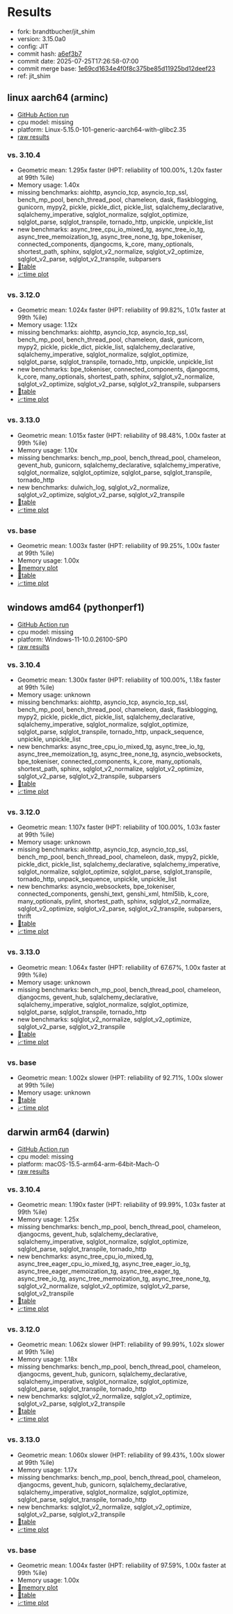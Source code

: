 # Results

- fork: brandtbucher/jit_shim
- version: 3.15.0a0
- config: JIT
- commit hash: [a6ef3b7](https://github.com/brandtbucher/cpython/commit/a6ef3b7)
- commit date: 2025-07-25T17:26:58-07:00
- commit merge base: [1e69cd1634e4f0f8c375be85d11925bd12deef23](https://github.com/python/cpython/commit/1e69cd1634e4f0f8c375be85d11925bd12deef23)
- ref: jit_shim

## linux aarch64 (arminc)

- [GitHub Action run](https://github.com/faster-cpython/benchmarking/actions/runs/16540876607)
- cpu model: missing
- platform: Linux-5.15.0-101-generic-aarch64-with-glibc2.35
- [raw results](bm-20250725-arminc-aarch64-brandtbucher-jit_shim-3.15.0a0-a6ef3b7.json)

### vs. 3.10.4

- Geometric mean: 1.295x faster (HPT: reliability of 100.00%, 1.20x faster at 99th %ile)
- Memory usage: 1.40x
- missing benchmarks: aiohttp, asyncio_tcp, asyncio_tcp_ssl, bench_mp_pool, bench_thread_pool, chameleon, dask, flaskblogging, gunicorn, mypy2, pickle, pickle_dict, pickle_list, sqlalchemy_declarative, sqlalchemy_imperative, sqlglot_normalize, sqlglot_optimize, sqlglot_parse, sqlglot_transpile, tornado_http, unpickle, unpickle_list
- new benchmarks: async_tree_cpu_io_mixed_tg, async_tree_io_tg, async_tree_memoization_tg, async_tree_none_tg, bpe_tokeniser, connected_components, djangocms, k_core, many_optionals, shortest_path, sphinx, sqlglot_v2_normalize, sqlglot_v2_optimize, sqlglot_v2_parse, sqlglot_v2_transpile, subparsers
- [📄table](bm-20250725-arminc-aarch64-brandtbucher-jit_shim-3.15.0a0-a6ef3b7-vs-3.10.4.md)
- [📈time plot](bm-20250725-arminc-aarch64-brandtbucher-jit_shim-3.15.0a0-a6ef3b7-vs-3.10.4.svg)

### vs. 3.12.0

- Geometric mean: 1.024x faster (HPT: reliability of 99.82%, 1.01x faster at 99th %ile)
- Memory usage: 1.12x
- missing benchmarks: aiohttp, asyncio_tcp, asyncio_tcp_ssl, bench_mp_pool, bench_thread_pool, chameleon, dask, gunicorn, mypy2, pickle, pickle_dict, pickle_list, sqlalchemy_declarative, sqlalchemy_imperative, sqlglot_normalize, sqlglot_optimize, sqlglot_parse, sqlglot_transpile, tornado_http, unpickle, unpickle_list
- new benchmarks: bpe_tokeniser, connected_components, djangocms, k_core, many_optionals, shortest_path, sphinx, sqlglot_v2_normalize, sqlglot_v2_optimize, sqlglot_v2_parse, sqlglot_v2_transpile, subparsers
- [📄table](bm-20250725-arminc-aarch64-brandtbucher-jit_shim-3.15.0a0-a6ef3b7-vs-3.12.0.md)
- [📈time plot](bm-20250725-arminc-aarch64-brandtbucher-jit_shim-3.15.0a0-a6ef3b7-vs-3.12.0.svg)

### vs. 3.13.0

- Geometric mean: 1.015x faster (HPT: reliability of 98.48%, 1.00x faster at 99th %ile)
- Memory usage: 1.10x
- missing benchmarks: bench_mp_pool, bench_thread_pool, chameleon, gevent_hub, gunicorn, sqlalchemy_declarative, sqlalchemy_imperative, sqlglot_normalize, sqlglot_optimize, sqlglot_parse, sqlglot_transpile, tornado_http
- new benchmarks: dulwich_log, sqlglot_v2_normalize, sqlglot_v2_optimize, sqlglot_v2_parse, sqlglot_v2_transpile
- [📄table](bm-20250725-arminc-aarch64-brandtbucher-jit_shim-3.15.0a0-a6ef3b7-vs-3.13.0.md)
- [📈time plot](bm-20250725-arminc-aarch64-brandtbucher-jit_shim-3.15.0a0-a6ef3b7-vs-3.13.0.svg)

### vs. base

- Geometric mean: 1.003x faster (HPT: reliability of 99.25%, 1.00x faster at 99th %ile)
- Memory usage: 1.00x
- [🧠memory plot](bm-20250725-arminc-aarch64-brandtbucher-jit_shim-3.15.0a0-a6ef3b7-vs-base-mem.svg)
- [📄table](bm-20250725-arminc-aarch64-brandtbucher-jit_shim-3.15.0a0-a6ef3b7-vs-base.md)
- [📈time plot](bm-20250725-arminc-aarch64-brandtbucher-jit_shim-3.15.0a0-a6ef3b7-vs-base.svg)

## windows amd64 (pythonperf1)

- [GitHub Action run](https://github.com/faster-cpython/benchmarking/actions/runs/16540876607)
- cpu model: missing
- platform: Windows-11-10.0.26100-SP0
- [raw results](bm-20250725-pythonperf1-amd64-brandtbucher-jit_shim-3.15.0a0-a6ef3b7.json)

### vs. 3.10.4

- Geometric mean: 1.300x faster (HPT: reliability of 100.00%, 1.18x faster at 99th %ile)
- Memory usage: unknown
- missing benchmarks: aiohttp, asyncio_tcp, asyncio_tcp_ssl, bench_mp_pool, bench_thread_pool, chameleon, dask, flaskblogging, mypy2, pickle, pickle_dict, pickle_list, sqlalchemy_declarative, sqlalchemy_imperative, sqlglot_normalize, sqlglot_optimize, sqlglot_parse, sqlglot_transpile, tornado_http, unpack_sequence, unpickle, unpickle_list
- new benchmarks: async_tree_cpu_io_mixed_tg, async_tree_io_tg, async_tree_memoization_tg, async_tree_none_tg, asyncio_websockets, bpe_tokeniser, connected_components, k_core, many_optionals, shortest_path, sphinx, sqlglot_v2_normalize, sqlglot_v2_optimize, sqlglot_v2_parse, sqlglot_v2_transpile, subparsers
- [📄table](bm-20250725-pythonperf1-amd64-brandtbucher-jit_shim-3.15.0a0-a6ef3b7-vs-3.10.4.md)
- [📈time plot](bm-20250725-pythonperf1-amd64-brandtbucher-jit_shim-3.15.0a0-a6ef3b7-vs-3.10.4.svg)

### vs. 3.12.0

- Geometric mean: 1.107x faster (HPT: reliability of 100.00%, 1.03x faster at 99th %ile)
- Memory usage: unknown
- missing benchmarks: aiohttp, asyncio_tcp, asyncio_tcp_ssl, bench_mp_pool, bench_thread_pool, chameleon, dask, mypy2, pickle, pickle_dict, pickle_list, sqlalchemy_declarative, sqlalchemy_imperative, sqlglot_normalize, sqlglot_optimize, sqlglot_parse, sqlglot_transpile, tornado_http, unpack_sequence, unpickle, unpickle_list
- new benchmarks: asyncio_websockets, bpe_tokeniser, connected_components, genshi_text, genshi_xml, html5lib, k_core, many_optionals, pylint, shortest_path, sphinx, sqlglot_v2_normalize, sqlglot_v2_optimize, sqlglot_v2_parse, sqlglot_v2_transpile, subparsers, thrift
- [📄table](bm-20250725-pythonperf1-amd64-brandtbucher-jit_shim-3.15.0a0-a6ef3b7-vs-3.12.0.md)
- [📈time plot](bm-20250725-pythonperf1-amd64-brandtbucher-jit_shim-3.15.0a0-a6ef3b7-vs-3.12.0.svg)

### vs. 3.13.0

- Geometric mean: 1.064x faster (HPT: reliability of 67.67%, 1.00x faster at 99th %ile)
- Memory usage: unknown
- missing benchmarks: bench_mp_pool, bench_thread_pool, chameleon, djangocms, gevent_hub, sqlalchemy_declarative, sqlalchemy_imperative, sqlglot_normalize, sqlglot_optimize, sqlglot_parse, sqlglot_transpile, tornado_http
- new benchmarks: sqlglot_v2_normalize, sqlglot_v2_optimize, sqlglot_v2_parse, sqlglot_v2_transpile
- [📄table](bm-20250725-pythonperf1-amd64-brandtbucher-jit_shim-3.15.0a0-a6ef3b7-vs-3.13.0.md)
- [📈time plot](bm-20250725-pythonperf1-amd64-brandtbucher-jit_shim-3.15.0a0-a6ef3b7-vs-3.13.0.svg)

### vs. base

- Geometric mean: 1.002x slower (HPT: reliability of 92.71%, 1.00x slower at 99th %ile)
- Memory usage: unknown
- [📄table](bm-20250725-pythonperf1-amd64-brandtbucher-jit_shim-3.15.0a0-a6ef3b7-vs-base.md)
- [📈time plot](bm-20250725-pythonperf1-amd64-brandtbucher-jit_shim-3.15.0a0-a6ef3b7-vs-base.svg)

## darwin arm64 (darwin)

- [GitHub Action run](https://github.com/faster-cpython/benchmarking/actions/runs/16540876607)
- cpu model: missing
- platform: macOS-15.5-arm64-arm-64bit-Mach-O
- [raw results](bm-20250725-darwin-arm64-brandtbucher-jit_shim-3.15.0a0-a6ef3b7.json)

### vs. 3.10.4

- Geometric mean: 1.190x faster (HPT: reliability of 99.99%, 1.03x faster at 99th %ile)
- Memory usage: 1.25x
- missing benchmarks: bench_mp_pool, bench_thread_pool, chameleon, djangocms, gevent_hub, sqlalchemy_declarative, sqlalchemy_imperative, sqlglot_normalize, sqlglot_optimize, sqlglot_parse, sqlglot_transpile, tornado_http
- new benchmarks: async_tree_cpu_io_mixed_tg, async_tree_eager_cpu_io_mixed_tg, async_tree_eager_io_tg, async_tree_eager_memoization_tg, async_tree_eager_tg, async_tree_io_tg, async_tree_memoization_tg, async_tree_none_tg, sqlglot_v2_normalize, sqlglot_v2_optimize, sqlglot_v2_parse, sqlglot_v2_transpile
- [📄table](bm-20250725-darwin-arm64-brandtbucher-jit_shim-3.15.0a0-a6ef3b7-vs-3.10.4.md)
- [📈time plot](bm-20250725-darwin-arm64-brandtbucher-jit_shim-3.15.0a0-a6ef3b7-vs-3.10.4.svg)

### vs. 3.12.0

- Geometric mean: 1.062x slower (HPT: reliability of 99.99%, 1.02x slower at 99th %ile)
- Memory usage: 1.18x
- missing benchmarks: bench_mp_pool, bench_thread_pool, chameleon, djangocms, gevent_hub, gunicorn, sqlalchemy_declarative, sqlalchemy_imperative, sqlglot_normalize, sqlglot_optimize, sqlglot_parse, sqlglot_transpile, tornado_http
- new benchmarks: sqlglot_v2_normalize, sqlglot_v2_optimize, sqlglot_v2_parse, sqlglot_v2_transpile
- [📄table](bm-20250725-darwin-arm64-brandtbucher-jit_shim-3.15.0a0-a6ef3b7-vs-3.12.0.md)
- [📈time plot](bm-20250725-darwin-arm64-brandtbucher-jit_shim-3.15.0a0-a6ef3b7-vs-3.12.0.svg)

### vs. 3.13.0

- Geometric mean: 1.060x slower (HPT: reliability of 99.43%, 1.00x slower at 99th %ile)
- Memory usage: 1.17x
- missing benchmarks: bench_mp_pool, bench_thread_pool, chameleon, djangocms, gevent_hub, gunicorn, sqlalchemy_declarative, sqlalchemy_imperative, sqlglot_normalize, sqlglot_optimize, sqlglot_parse, sqlglot_transpile, tornado_http
- new benchmarks: sqlglot_v2_normalize, sqlglot_v2_optimize, sqlglot_v2_parse, sqlglot_v2_transpile
- [📄table](bm-20250725-darwin-arm64-brandtbucher-jit_shim-3.15.0a0-a6ef3b7-vs-3.13.0.md)
- [📈time plot](bm-20250725-darwin-arm64-brandtbucher-jit_shim-3.15.0a0-a6ef3b7-vs-3.13.0.svg)

### vs. base

- Geometric mean: 1.004x faster (HPT: reliability of 97.59%, 1.00x faster at 99th %ile)
- Memory usage: 1.00x
- [🧠memory plot](bm-20250725-darwin-arm64-brandtbucher-jit_shim-3.15.0a0-a6ef3b7-vs-base-mem.svg)
- [📄table](bm-20250725-darwin-arm64-brandtbucher-jit_shim-3.15.0a0-a6ef3b7-vs-base.md)
- [📈time plot](bm-20250725-darwin-arm64-brandtbucher-jit_shim-3.15.0a0-a6ef3b7-vs-base.svg)


